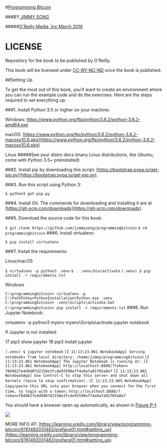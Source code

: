 #[Programming Bitcoin](https://learning.oreilly.com/library/view/programming-bitcoin/9781492031482/)

###BY[ JIMMY SONG](https://github.com/jimmysong)

#####[O'Reilly Media, Inc.March 2019](https://learning.oreilly.com/library/publisher/oreilly-media-inc/)

# LICENSE

Repository for the book to be published by O'Reilly.

This book will be licensed under [CC-BY-NC-ND](https://creativecommons.org/licenses/by-nc-nd/4.0/legalcode) once the book is published.

##Setting Up

To get the most out of this book, you’ll want to create an environment where you can run the example code and do the exercises. Here are the steps required to set everything up:

###1. Install Python 3.5 or higher on your machine:

Windows:
[https://www.python.org/ftp/python/3.6.2/python-3.6.2-amd64.exe
](https://www.python.org/ftp/python/3.6.2/python-3.6.2-amd64.exe)

macOS:
[https://www.python.org/ftp/python/3.6.2/python-3.6.2-macosx10.6.pkg](https://www.python.org/ftp/python/3.6.2/python-3.6.2-macosx10.6.pkg)

Linux
#####See your distro docs (many Linux distributions, like Ubuntu, come with Python 3.5+ preinstalled)

###2. Install pip by downloading this script: [https://bootstrap.pypa.io/get-pip.py](https://bootstrap.pypa.io/get-pip.py).

###3. Run this script using Python 3:

`$ python3 get-pip.py`

###4. Install Git. The commands for downloading and installing it are at [https://git-scm.com/downloads](https://git-scm.com/downloads).

###5. Download the source code for this book:

`$ git clone https://github.com/jimmysong/programmingbitcoin`
`$ cd programmingbitcoin`
###6. Install virtualenv:

`$ pip install virtualenv`

###7. Install the requirements:

Linux/macOS

`$ virtualenv -p python3 .venv`
`$ . .venv/bin/activate`
`(.venv) $ pip install -r requirements.txt`

Windows

`C:\programmingbitcoin> virtualenv -p`
`C:\PathToYourPythonInstallation\Python.exe .venv`
`C:\programmingbitcoin> .venv\Scripts\activate.bat`
`C:\programmingbitcoin> pip install -r requirements.txt`
###8. Run Jupyter Notebook:

virtualenv -p python3 myenv
myenv\Scripts\activate
jupyter notebook

If Jupyter is not installed:

17 pip3 show jupyter
18 pip3 install jupyter

`(.venv) $ jupyter notebook`
`[I 11:13:23.061 NotebookApp] Serving notebooks from local directory:
  /home/jimmy/programmingbitcoin`
`[I 11:13:23.061 NotebookApp] The Jupyter Notebook is running at:
	[I 11:13:23.061 NotebookApp] http://localhost:8888/?token=
  f849627e4d9d07d2158e3fcde93590eff4a9a7a01f65a8e7`
`[I 11:13:23.061 NotebookApp] Use Control-C to stop this server and shut down all kernels (twice to skip confirmation).`
`[C 11:13:23.065 NotebookApp]`
`Copy/paste this URL into your browser when you connect for`
`the first time, to login with a token:`
`http://localhost:8888/?token=f849627e4d9d07d2158e3fcde93590eff4a9a7a01f65a8e7`

You should have a browser open up automatically, as shown in [Figure P-1](https://raw.githubusercontent.com/jimmysong/programmingbitcoin/master/images/prbc_0001.png).

![](https://raw.githubusercontent.com/jimmysong/programmingbitcoin/master/images/prbc_0001.png)

MORE INFO AT: [https://learning.oreilly.com/library/view/programming-bitcoin/9781492031482/preface01.html#setting_up](https://learning.oreilly.com/library/view/programming-bitcoin/9781492031482/preface01.html#setting_up)
